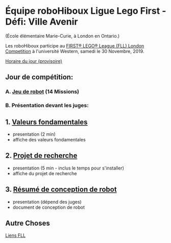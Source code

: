 # Équipe roboHiboux Ligue Lego First - Défi: Ville Avenir 
(École élémentaire Marie-Curie, à London en Ontario.)

Les roboHiboux participe au [FIRST® LEGO® League (FLL) London Competition](https://www.eng.uwo.ca/outreach/first-robotics/lego-league/) à l'université Western, samedi le 30 Novembre, 2019.

[Horaire du jour (provisoire)](https://www.eng.uwo.ca/outreach/first-robotics/lego-league/Tentative-Event-Schedule-2019.pdf)

## Jour de compétition:

### A. [Jeu de robot](jeudurobot.md) (14 Missions)

### B. Présentation devant les juges:

## 1. [Valeurs fondamentales](valeurs.md)
* presentation (2 min)
* affiche des valeurs fondamentales

## 2. [Projet de recherche](projet.md)
* presentation (5 min - inclus le temps pour s'installer)
* affiche du projet de recherche

## 3. [Résumé de conception de robot](http://fll.larobotics.org/resources/Robot_Design_Executive_Summay_LA.pdf)
* presentation (dépend des juges)
* document de conception de robot

## Autre Choses

[Liens FLL](liens.md)
